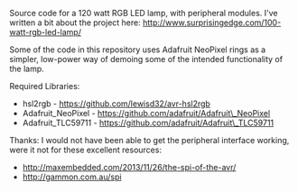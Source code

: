 Source code for a 120 watt RGB LED lamp, with peripheral modules.
I've written a bit about the project here: http://www.surprisingedge.com/100-watt-rgb-led-lamp/

Some of the code in this repository uses Adafruit NeoPixel rings as a simpler, low-power way of demoing some of the intended functionality of the lamp.

Required Libraries:
 - hsl2rgb - https://github.com/lewisd32/avr-hsl2rgb
 - Adafruit\_NeoPixel - https://github.com/adafruit/Adafruit\_NeoPixel
 - Adafruit\_TLC59711 - https://github.com/adafruit/Adafruit\_TLC59711


Thanks:
I would not have been able to get the peripheral interface working, were it not for these excellent resources:
 - http://maxembedded.com/2013/11/26/the-spi-of-the-avr/
 - http://gammon.com.au/spi

